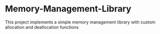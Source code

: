 # Memory-Management-Library
This project implements a simple memory management library with custom allocation and deallocation functions
